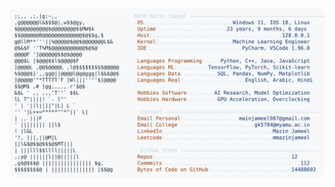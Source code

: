 <picture>
  <source srcset="https://raw.githubusercontent.com/mmazinjameel/mmazinjameel/main/dark_mode.svg?v=1754928838" media="(prefers-color-scheme: dark)">
  <img src="https://raw.githubusercontent.com/mmazinjameel/mmazinjameel/main/light_mode.svg?v=1754928838">
</picture>
